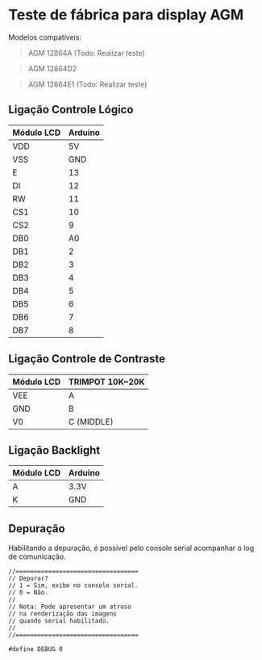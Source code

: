 # Teste de fábrica para display AGM

Modelos compatíveis:
> AGM 12864A (Todo: Realizar teste)

> AGM 12864D2

> AGM 12864E1 (Todo: Realizar teste)

## Ligação Controle Lógico

| Módulo LCD | Arduino |
|------------|---------|
|     VDD    |    5V   |
|     VSS    |   GND   |
|      E     |    13   |
|     DI     |    12   |
|     RW     |    11   |
|     CS1    |    10   |
|     CS2    |    9    |
|     DB0    |    A0   |
|     DB1    |    2    |
|     DB2    |    3    |
|     DB3    |    4    |
|     DB4    |    5    |
|     DB5    |    6    |
|     DB6    |    7    |
|     DB7    |    8    |

## Ligação Controle de Contraste

| Módulo LCD | TRIMPOT 10K~20K |
|------------|-----------------|
|     VEE    |        A        |
|     GND    |        B        |
|     V0     |   C (MIDDLE)    |

## Ligação Backlight

| Módulo LCD | Arduino |
|------------|---------|
|      A     |   3.3V  |
|      K     |   GND   |

## Depuração

Habilitando a depuração, é possível pelo console serial acompanhar o log de comunicação.
```
//==================================
// Depurar?
// 1 = Sim, exibe no console serial.
// 0 = Não.
//
// Nota: Pode apresentar um atraso
// na renderização das imagens 
// quando serial habilitado.
//
//==================================

#define DEBUG 0
```
